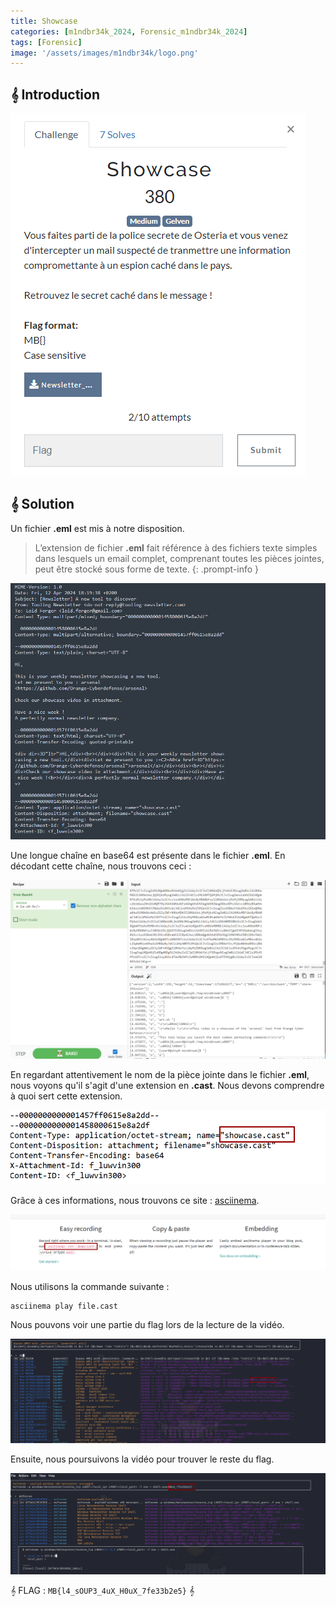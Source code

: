```yaml
---
title: Showcase
categories: [m1ndbr34k_2024, Forensic_m1ndbr34k_2024]
tags: [Forensic]
image: '/assets/images/m1ndbr34k/logo.png'
---
```


## 𝄞 Introduction

![Intro](/assets/images/m1ndbr34k/Forensic/Showcase/intro.png)

## 𝄞 Solution

Un fichier **.eml** est mis à notre disposition.

> L’extension de fichier **.eml** fait référence à des fichiers texte simples dans lesquels un email complet, comprenant toutes les pièces jointes, peut être stocké sous forme de texte.
{: .prompt-info }

![Eml](/assets/images/m1ndbr34k/Forensic/Showcase/eml.png)

Une longue chaîne en base64 est présente dans le fichier **.eml**. En décodant cette chaîne, nous trouvons ceci :

![Decode](/assets/images/m1ndbr34k/Forensic/Showcase/decode.png)

En regardant attentivement le nom de la pièce jointe dans le fichier **.eml**, nous voyons qu'il s'agit d'une extension en **.cast**. Nous devons comprendre à quoi sert cette extension.

![Show](/assets/images/m1ndbr34k/Forensic/Showcase/showcase.png)

Grâce à ces informations, nous trouvons ce site : [asciinema](https://asciinema.org/).

![Site](/assets/images/m1ndbr34k/Forensic/Showcase/site.png)

Nous utilisons la commande suivante :
```shell
asciinema play file.cast
```
Nous pouvons voir une partie du flag lors de la lecture de la vidéo.

![Flag1](/assets/images/m1ndbr34k/Forensic/Showcase/flag1.png)

Ensuite, nous poursuivons la vidéo pour trouver le reste du flag.

![Flag2](/assets/images/m1ndbr34k/Forensic/Showcase/flag2.png)

𝄞 FLAG : `MB{l4_sOUP3_4uX_H0uX_7fe33b2e5}` 𝄞